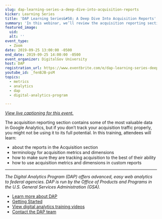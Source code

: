 ```yaml
---
slug: dap-learning-series-a-deep-dive-into-acquisition-reports
kicker: Learning Series
title: 'DAP Learning Series&#58; A Deep Dive Into Acquisition Reports'
summary: 'In this webinar, we’ll review the acquisition reporting section in-depth, and discuss usefulness of reports and where there may be gaps in data&#46;'
featured_image:
  uid:
  alt: ''
event_type:
  - Zoom
date: 2019-09-25 13:00:00 -0500
end_date: 2019-09-25 14:00:00 -0500
event_organizer: DigitalGov University
host: DAP
registration_url: https://www.eventbrite.com/e/dap-learning-series-deep-dive-acquisition-reports-registration-59347581213
youtube_id: _fenBJB-psM
topics:
  - metrics
  - analytics
  - dap
  - digital-analytics-program

---
```


_[View live captioning for this event.](https://www.captionedtext.com/client/event.aspx?EventID=3993569&CustomerID=321)_

The acquisition reporting section contains some of the most valuable data in Google Analytics, but if you don’t track your acquisition traffic properly, you might not be using it to its full potential. In this training, attendees will learn:

- about the reports in the Acquisition section
- terminology for acquisition metrics and dimensions
- how to make sure they are tracking acquisition to the best of their ability
- how to use acquisition metrics and dimensions in custom reports

---

_The Digital Analytics Program (DAP) offers advanced, easy web analytics to federal agencies. DAP is run by the Office of Products and Programs in the U.S. General Services Administration (GSA)._

- [Learn more about DAP](https://www.digitalgov.gov/services/dap/)
- [Getting Started](https://github.com/digital-analytics-program/gov-wide-code)
- [View digital analytics training videos](https://www.youtube.com/playlist?list=PLd9b-GuOJ3nFwlyvLFUtmDpYFKezhot8P)
- [Contact the DAP team](mailto:dap@support.digitalgov.gov)
